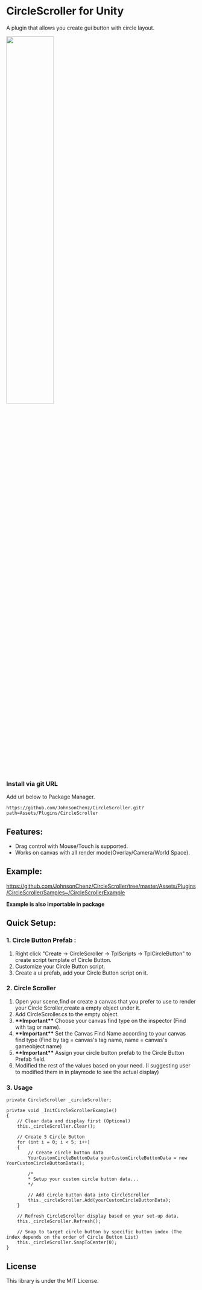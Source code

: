 
# CircleScroller for Unity
A plugin that allows you create gui button with circle layout.

<img src="https://github.com/JohnsonChenz/CircleScroller/blob/master/Docs/ShowCase.gif" height="50%" width="50%"/>

### Install via git URL
Add url below to Package Manager.
``` 
https://github.com/JohnsonChenz/CircleScroller.git?path=Assets/Plugins/CircleScroller
```

## Features:
- Drag control with Mouse/Touch is supported.
- Works on canvas with all render mode(Overlay/Camera/World Space).

## Example:
https://github.com/JohnsonChenz/CircleScroller/tree/master/Assets/Plugins/CircleScroller/Samples~/CircleScrollerExample

**Example is also importable in package**

## Quick Setup:

### 1. Circle Button Prefab :
1. Right click "Create -> CircleScroller -> TplScripts -> TplCircleButton" to create script template of Circle Button.
2. Customize your Circle Button script.
3. Create a ui prefab, add your Circle Button script on it.

### 2. Circle Scroller 
1. Open your scene,find or create a canvas that you prefer to use to render your Circle Scroller,create a empty object under it.
2. Add CircleScroller.cs to the empty object.
3. **\*\*Important\*\*** Choose your canvas find type on the inspector (Find with tag or name).
4. **\*\*Important\*\*** Set the Canvas Find Name according to your canvas find type (Find by tag = canvas's tag name, name = canvas's gameobject name)
5. **\*\*Important\*\*** Assign your circle button prefab to the Circle Button Prefab field.
6. Modified the rest of the values based on your need. (I suggesting user to modified them in in playmode to see the actual display)

### 3. Usage 
```
private CircleScroller _circleScroller;

privtae void _InitCircleScrollerExample()
{
    // Clear data and display first (Optional)
    this._circleScroller.Clear();

    // Create 5 Circle Button
    for (int i = 0; i < 5; i++)
    {
        // Create circle button data
        YourCustomCircleButtonData yourCustomCircleButtonData = new YourCustomCircleButtonData();
        
        /* 
        * Setup your custom circle button data...
        */
        
        // Add circle button data into CircleScroller
        this._circleScroller.Add(yourCustomCircleButtonData);
    }
    
    // Refresh CircleScroller display based on your set-up data.
    this._circleScroller.Refresh();
    
    // Snap to target circle button by specific button index (The index depends on the order of Circle Button List)
    this._circleScroller.SnapToCenter(0);
}
```

## License
This library is under the MIT License.
